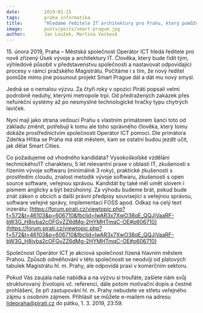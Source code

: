 ```yaml
---
date:         2019-02-15
tags:         praha informatika
title:        "Hledáme ředitele IT architektury pro Prahu, který pomůže dát informatiku města do pořádku!"
image: 	      posts/posts/smart-prague.jpg
author:       Jan Loužek, Martina Vacková
---
```


15. února 2019, Praha – Městská společnost Operátor ICT hledá ředitele pro nově zřízený Úsek vývoje a architektury IT. Člověka, který bude řídit tým, výhledově působit v představenstvu společnosti a nastavovat odpovídající procesy v rámci pražského Magistrátu. Počítáme i s tím, že nový ředitel pomůže mimo jiné posunout projekt Smart Prague dál a dát mu nový smysl.

Jedná se o nemalou výzvu. Za čtyři roky v opozici Piráti popsali velmi podrobně neduhy, kterými metropole trpí. Od předražených zakázek přes nefunkční systémy až po nesmyslné technologické hračky typu chytrých laviček. 

Nyní mají jako strana vedoucí Prahu s vlastním primátorem šanci toto od základu změnit, potřebují k tomu ale toho správného člověka, který tomu dokáže prostřednictvím společnosti Operátor ICT pomoci. Dle primátora Zdeňka Hřiba se Praha má stát městem, kam se ostatní budou jezdit učit, jak dělat Smart Cities. 

Co požadujeme od vhodného kandidáta? Vysokoškolské vzdělání technického/IT charakteru, 5 let relevantní praxe v oblasti IT, zkušenosti s řízením vývoje softwaru (minimálně 3 roky), praktické zkušenosti s prostředím cloudu, znalost metodik vývoje softwaru, zkušenosti s open source software, veřejnou správou. Kandidát by také měl umět slovem i písmem anglicky a být bezúhonný. Za výhodu budeme brát, pokud bude znát zákon o obcích a další právní předpisy související s veřejnou správou, software veřejné správy, implementaci FOSS apod. Odkaz na celý text inzerátu: [https://forum.pirati.cz/viewtopic.php?f=572&t=46103&p=606710&fbclid=IwAR3x7XwO38qE_QQJjVaaRF-bW3G_H8jvba2cOFGvZZ6dMg-2HYMHTmqC-OE#p606710](https://forum.pirati.cz/viewtopic.php?f=572&t=46103&p=606710&fbclid=IwAR3x7XwO38qE_QQJjVaaRF-bW3G_H8jvba2cOFGvZZ6dMg-2HYMHTmqC-OE#p606710)

Společnost Operátor ICT je akciová společnost řízená hlavním městem Prahou. Způsob odměňování v této společnosti se neodvíjí od platových tabulek Magistrátu hl. m. Prahy, ale odpovídá praxi v komerčním sektoru. 

Pokud Vás zaujala naše nabídka a na výzvu si troufáte, zašlete nám svůj strukturovaný životopis vč. referencí, dále potom motivační dopis a čestné prohlášení, že při zastupování hl. m. Prahy nebudete ve střetu veřejného zájmu s osobním zájmem. Přihlásit se můžete e-mailem na adresu lidepraha@pirati.cz do pátku, 1. 3. 2019, 23:59. 
